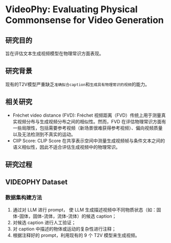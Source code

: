# VideoPhy: Evaluating Physical Commonsense for Video Generation

## 研究目的

旨在评估文本生成视频模型在物理常识方面表现。

## 研究背景

现有的T2V模型严重缺乏`准确拟合caption`和`生成具有物理常识的视频`的能力。

## 相关研究

+ Fréchet video distance (FVD): Fréchet 视频距离（FVD）传统上用于测量真实视频分布与生成视频分布之间的相似性。然而，FVD 在评估物理常识方面有一些局限性，包括需要参考视频（新场景很难获得参考视频）、偏向视频质量以及无法检测到不真实的运动。
+ ClIP Score: CLIP Score 在共享表示空间中测量生成视频帧与条件文本之间的语义相似性，因此不适合评估生成视频中的物理常识。

## 研究过程

## VIDEOPHY Dataset

### 数据集构建方法

  1. 通过对 LLM 进行 prompt， 使 LLM 生成描述视频中不同物质状态（如：固体-固体，固体-流体，流体-流体）的候选 caption；
  2. 对候选 caption 进行人工验证；
  3. 对 caption 中描述的物体或运动的复杂性进行注释；
  4. 根据注释好的 prompt，利用现有的 9 个 T2V 模型来生成视频。
 